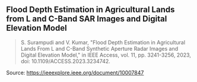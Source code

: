 ## Flood Depth Estimation in Agricultural Lands from L and C-Band SAR Images and Digital Elevation Model  
  
>S. Surampudi and V. Kumar, "Flood Depth Estimation in Agricultural Lands From L and C-Band Synthetic Aperture Radar Images and Digital Elevation Model," in IEEE Access, vol. 11, pp. 3241-3256, 2023, doi: 10.1109/ACCESS.2023.3234742.

Source: https://ieeexplore.ieee.org/document/10007847
